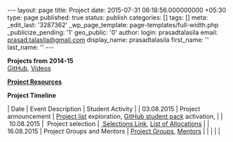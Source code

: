 --- layout: page title: Project date: 2015-07-31 06:18:56.000000000 +05:30 type: page published: true status: publish categories: [] tags: [] meta: \_edit\_last: '3287362' \_wp\_page\_template: page-templates/full-width.php \_publicize\_pending: '1' geo\_public: '0' author: login: prasadtalasila email: prasad.talasila@gmail.com display\_name: prasadtalasila first\_name: '' last\_name: '' ---

**Projects from 2014-15**  
[GitHub](https://github.com/OOP-BPGC-201415), [Videos](http://10.1.1.242/moodle/mod/folder/view.php?id=43383)

**[Project Resources](https://github.com/Akamoha/OOP-Resources)**

**Project Timeline**

| Date | Event Description | Student Activity |
| 03.08.2015 | Project announcement | [Project list](https://prasadtalasila.wordpress.com/oop/oop-201516-list-of-projects/) exploration, [GitHub student pack](https://education.github.com/pack) activation, |
| &nbsp;10.08.2015 | &nbsp;Project selection | [&nbsp;Selections Link](http://10.1.1.242/moodle/mod/choice/view.php?id=43972), [List of Allocations](https://www.dropbox.com/s/a96mttsmvmvo7f9/CS_F213_Project_Selection_10.08.2015.pdf?dl=1) |
| 16.08.2015 | Project Groups and Mentors | [Project Groups](https://www.dropbox.com/s/2m5yzt90uoia7os/Group_allocations_12.08.2015.pdf?dl=1), [Mentors](https://prasadtalasila.wordpress.com/oop/oop201516-project-mentors/) |
| | | |

